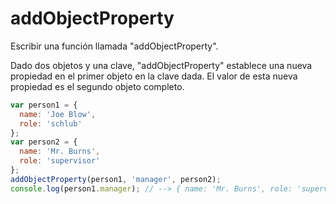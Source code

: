 # addObjectProperty

Escribir una función llamada "addObjectProperty".

Dado dos objetos y una clave, "addObjectProperty" establece una nueva propiedad
en el primer objeto en la clave dada. El valor de esta nueva propiedad es el
segundo objeto completo.

```js
var person1 = {
  name: 'Joe Blow',
  role: 'schlub'
};
var person2 = {
  name: 'Mr. Burns',
  role: 'supervisor'
};
addObjectProperty(person1, 'manager', person2);
console.log(person1.manager); // --> { name: 'Mr. Burns', role: 'supervisor' }
```
